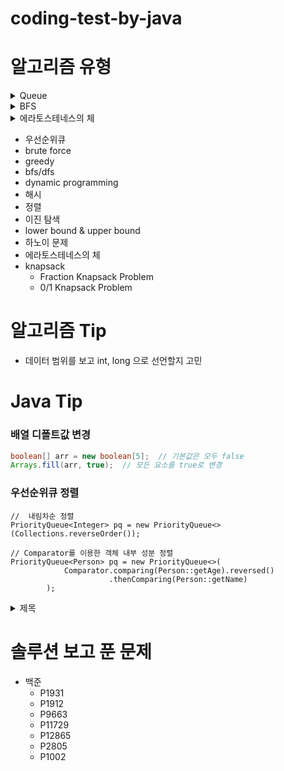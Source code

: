 # coding-test-by-java

# 알고리즘 유형
<details>
<summary> Queue </summary>
<div markdown="1">

```java
Queue<Task> q = new LinkedList<>();
q.add(new Task());  // add queue
Task task = q.poll();  // poll queue
```

</div>
</details>  

<details>
<summary> BFS </summary>
<div markdown="1">

```java
int n = 10;  // 행
int m = 10;  // 열
int[] dy = new int[]{-1, 0, 1, 0};
int[] dx = new int[]{0, 1, 0, -1};
int[][] graph = new int[n + 1][m + 1];  // 1은 통과O, 0은 통과X 
boolean[][] visit = new boolean[n + 1][m + 1];

Queue<int[]> q = new LinkedList<>();
q.add(new int[]{1, 1});  // 초기값
while (!q.isEmpty()) {
    int[] cur = q.poll();
    int y = cur[0];
    int x = cur[1];
    
    for (int k = 0; k < 4; k++) {
        int ny = y + dy[k];
        int nx = x + dx[k];
        if (0 < ny && ny <= n && 0 < nx && nx <= m) {
            if (!visit[ny][nx] && graph[ny][nx] >= 1) {
                visit[ny][nx] = true;
                graph[ny][nx] += graph[ny][nx];
                q.add(new int[]{ny, nx});
            }
        }
    }
}
```

</div>
</details>  

<details>
<summary> 에라토스테네스의 체 </summary>
<div markdown="1">

### 제곱근까지만 확인해도 되는 이유?
n = n^0.5 * n^0.5 = a*b 이므로 a ≥ n^0.5 이면 b ≤ n^0.5가 된다.  
결론적으로 제곱근 이상 수들은 이전의 합성수들로 이미 한번 지운 것들을 재방문 하는게 되기 때문에 제곱근 이상의 수는 순회할 필요가 없다.  
```java
int n = 10;  // 순회할 범위
boolean[] isPrime = new boolean[n + 1];
Arrays.fill(isPrime, true);
isPrime[1] = false;
for (int i = 2; i <= Math.sqrt(n); i++) {
    for (int j = i + i; j <= n; j += i) {
        isPrime[j] = false;
    }
}
```

</div>
</details>

- 우선순위큐
- brute force
- greedy
- bfs/dfs
- dynamic programming
- 해시
- 정렬
- 이진 탐색
- lower bound & upper bound
- 하노이 문제
- 에라토스테네스의 체
- knapsack
  - Fraction Knapsack Problem
  - 0/1 Knapsack Problem

# 알고리즘 Tip
- 데이터 범위를 보고 int, long 으로 선언할지 고민

# Java Tip

### 배열 디폴트값 변경
```java
boolean[] arr = new boolean[5];  // 기본값은 모두 false
Arrays.fill(arr, true);  // 모든 요소를 true로 변경
```

### 우선순위큐 정렬
```
//  내림차순 정렬
PriorityQueue<Integer> pq = new PriorityQueue<>(Collections.reverseOrder());

// Comparator를 이용한 객체 내부 성분 정렬
PriorityQueue<Person> pq = new PriorityQueue<>(
            Comparator.comparing(Person::getAge).reversed()
                      .thenComparing(Person::getName)
        );
```

<details>
<summary> 제목 </summary>
<div markdown="1">

내용

</div>
</details>

# 솔루션 보고 푼 문제
- 백준
  - P1931
  - P1912
  - P9663
  - P11729
  - P12865
  - P2805
  - P1002
